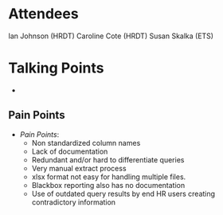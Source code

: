 # Attendees
Ian Johnson (HRDT)
Caroline Cote (HRDT)
Susan Skalka (ETS)

# Talking Points
- 
## Pain Points 
- *Pain Points*:
	- Non standardized column names
	- Lack of documentation
	- Redundant and/or hard to differentiate queries
	- Very manual extract process
	- xlsx format not easy for handling multiple files. 
	- Blackbox reporting also has no documentation 
	- Use of outdated query results by end HR users creating contradictory information
	